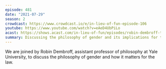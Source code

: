 ```yaml
---
episode: 481
date: "2021-07-29"
season: 2
crowdcast: https://www.crowdcast.io/e/in-lieu-of-fun-episode-106
youtube: https://www.youtube.com/watch?v=eAeD4UbPiLo
acast: https://shows.acast.com/in-lieu-of-fun/episodes/robin-dembroff-talks-gender-and-philosophy
summary: Discussing the philosophy of gender and its implications for the law
---
```

We are joined by Robin Dembroff, assistant professor of philosophy at Yale University, to discuss the philosophy of gender and how it matters for the law.

